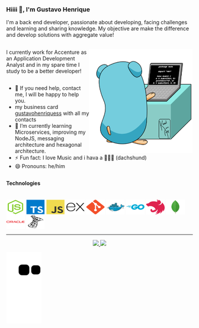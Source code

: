 ### Hiiii 👋, I'm Gustavo Henrique

I'm a back end developer, passionate about developing, facing challenges and learning and sharing knowledge.
My objective are make the difference and develop solutions with aggregate value!

## <img align="right" alt="GIF" src="./assets/gopher.gif" width="280" height="280" />

I currently work for Accenture as an Application Development Analyst and in my spare time I study to be a better developer!

##

- 💬 If you need help, contact me, I will be happy to help you.
- my business card [gustavohenriquess](https://www.gustavohenriques.com/card) with all my contacts
- 🌱 I’m currently learning Microservices, improving my NodeJS, messaging architecture and hexagonal architecture.
- ⚡ Fun fact: I love Music and i hava a 🐶🌭🐶 (dachshund)
- 😄 Pronouns: he/him

##

#### Technologies

<div style="display: inline_block"><br>
  <img align="center" title="NodeJS"      alt="NodeJS"      height="40" width="50" src="https://raw.githubusercontent.com/devicons/devicon/master/icons/nodejs/nodejs-original.svg">
  <img align="center" title="TypeScript"  alt="TypeScript"  height="40" width="50" src="https://raw.githubusercontent.com/devicons/devicon/master/icons/typescript/typescript-original.svg">
  <img align="center" title="JavaScript"  alt="JavaScript"  height="40" width="50" src="https://raw.githubusercontent.com/devicons/devicon/master/icons/javascript/javascript-original.svg">
  <img align="center" title="Express"     alt="Express"     height="40" width="50" src="https://raw.githubusercontent.com/devicons/devicon/master/icons/express/express-original.svg">
  <img align="center" title="Git "        alt="Git "        height="40" width="50" src="https://raw.githubusercontent.com/devicons/devicon/master/icons/git/git-original.svg">
  <img align="center" title="Docker"      alt="Docker"      height="40" width="50" src="https://raw.githubusercontent.com/devicons/devicon/master/icons/docker/docker-original.svg">
  <img align="center" title="Go"          alt="Go"          height="40" width="50" src="https://raw.githubusercontent.com/devicons/devicon/master/icons/go/go-original-wordmark.svg">
  <img align="center" title="NestJS"      alt="NestJS"      height="40" width="50" src="https://raw.githubusercontent.com/devicons/devicon/master/icons/nestjs/nestjs-plain.svg">
  <img align="center" title="Mongo"       alt="Mongo"       height="40" width="50" src="https://raw.githubusercontent.com/devicons/devicon/master/icons/mongodb/mongodb-original.svg">
  <img align="center" title="Oracle"      alt="Oracle"      height="40" width="50" src="https://raw.githubusercontent.com/devicons/devicon/master/icons/oracle/oracle-original.svg">
  <img align="center" title="MSSQL"       alt="MSSQL"       height="40" width="50" src="https://raw.githubusercontent.com/devicons/devicon/master/icons/microsoftsqlserver/microsoftsqlserver-plain.svg">
</div>

---

<div align="center">
  <a href="https://github.com/gustavohenriquess">
  <img height="180em" src="https://github-readme-stats.vercel.app/api?username=gustavohenriquess&show_icons=true&theme=github_dark&include_all_commits=true&count_private=true&hide=stars&hide_rank=true"/>
  <img height="180em" src="https://github-readme-stats.vercel.app/api/top-langs/?username=gustavohenriquess&langs_count=7&theme=github_dark&layout=compact"/>
</div>
  
![Snake animation](https://github.com/gustavohenriquess/gustavohenriquess/blob/output/github-contribution-grid-snake.svg)  
  
  
<!--
**gustavohenriquess/gustavohenriquess** is a ✨ _special_ ✨ repository because its `README.md` (this file) appears on your GitHub profile.

Here are some ideas to get you started:

- 🔭 I’m currently working on ...
- 🌱 I’m currently learning ...
- 👯 I’m looking to collaborate on ...
- 🤔 I’m looking for help with ...
- 💬 Ask me about ...
- 📫 How to reach me: ...
- 😄 Pronouns: ...
- ⚡ Fun fact: ...
  -->
